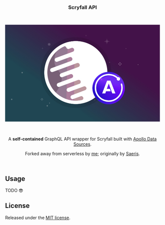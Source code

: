 <h3 align="center" style="text-align: center;">Scryfall API</h1>
<br />
<p align="center">
  <img width="600" src="assets/scryfall-apollo.png" />
</p>
<br />
<p align="center">A <strong>self-contained</strong> GraphQL API wrapper for Scryfall built with <a href="https://www.apollographql.com/docs/apollo-server/features/data-sources.html">Apollo Data Sources</a>.</p>
<p align="center">Forked away from serverless by <a href="https://github.com/superhawk610">me</a>; originally by <a href="https://github.com/Saeris/Scryfall-API">Saeris</a>.</p>
<br />

## Usage

TODO :sunglasses:

## License

Released under the [MIT license](https://github.com/Saeris/Scryfall-API/blob/master/LICENSE.md).
